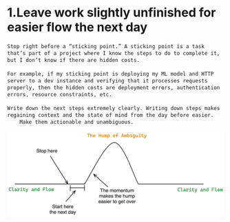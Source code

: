 # 1.Leave work slightly unfinished for easier flow the next day

    Stop right before a “sticking point.” A sticking point is a task that’s part of a project where I know the steps to do to complete it, but I don’t know if there are hidden costs.

    For example, if my sticking point is deploying my ML model and HTTP server to a dev instance and verifying that it processes requests properly, then the hidden costs are deployment errors, authentication errors, resource constraints, etc.

    Write down the next steps extremely clearly. Writing down steps makes regaining context and the state of mind from the day before easier.
        Make them actionable and unambiguous.

![Alt text](image.png)

